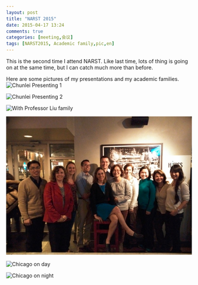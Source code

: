 ```yaml
---
layout: post
title: "NARST 2015"
date: 2015-04-17 13:24
comments: true
categories: [meeting,会议]
tags: [NARST2015, Academic family,pic,en]
---
```

This is the second time I attend NARST. Like last time, lots of thing is going on at the same time, but I can catch much more than before.  

Here are some pictures of my presentations and my academic families.  
![Chunlei Presenting 1](https://raw.github.com/lukezhg/Freyja/master/NARST2015_chunlei1.jpg)  
<!--more-->  
![Chunlei Presenting 2](https://raw.github.com/lukezhg/Freyja/master/NARST2015_chunlei2.jpg)  

![With Professor Liu family](https://raw.github.com/lukezhg/Freyja/master/Liu_family.jpg)  

![With Dr Luft family](https://github.com/lukezhg/Freyja/raw/master/Luft_family.jpg)  

![Chicago on day](https://raw.github.com/lukezhg/Freyja/master/NARST2015_Chicago_day.jpg)  

![Chicago on night](https://raw.github.com/lukezhg/Freyja/master/NARST2015_Chicago_Night.jpg)  
